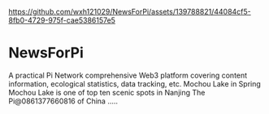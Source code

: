 
https://github.com/wxh121029/NewsForPi/assets/139788821/44084cf5-8fb0-4729-975f-cae5386157e5

# NewsForPi
A practical Pi Network comprehensive Web3 platform covering content information, ecological statistics, data tracking, etc. 
Mochou Lake in Spring
Mochou Lake is one of top ten scenic spots in Nanjing
The Pi@0861377660816 of China
.....
